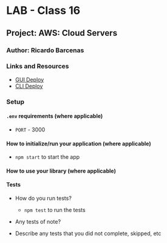 # LAB - Class 16

## Project: AWS: Cloud Servers

### Author: Ricardo Barcenas

### Links and Resources

- [GUI Deploy](http://lab16-env.eba-kptyw4jz.us-east-2.elasticbeanstalk.com/)
- [CLI Deploy](http://cloud-server.eba-mrvaijyk.us-west-2.elasticbeanstalk.com/)

### Setup

#### `.env` requirements (where applicable)

- `PORT` - 3000

#### How to initialize/run your application (where applicable)

- `npm start` to start the app

#### How to use your library (where applicable)

#### Tests

- How do you run tests?
  -  `npm test` to run the tests
- Any tests of note?

- Describe any tests that you did not complete, skipped, etc
